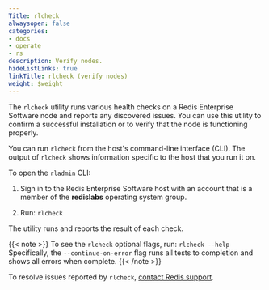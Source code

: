 ```yaml
---
Title: rlcheck
alwaysopen: false
categories:
- docs
- operate
- rs
description: Verify nodes.
hideListLinks: true
linkTitle: rlcheck (verify nodes)
weight: $weight
---
```

The `rlcheck` utility runs various health checks on a Redis Enterprise Software node and reports any discovered issues.
You can use this utility to confirm a successful installation or to verify that the node is functioning properly.

You can run `rlcheck` from the host's command-line interface (CLI).
The output of `rlcheck` shows information specific to the host that you run it on.

To open the `rladmin` CLI:

1. Sign in to the Redis Enterprise Software host with an account that is a member of the **redislabs** operating system group.

1. Run: `rlcheck`

The utility runs and reports the result of each check.

{{< note >}}
To see the `rlcheck` optional flags, run: `rlcheck --help`
Specifically, the `--continue-on-error` flag runs all tests to completion and shows all errors when complete.
{{< /note >}}

To resolve issues reported by `rlcheck`, [contact Redis support](https://redis.com/company/support/).
